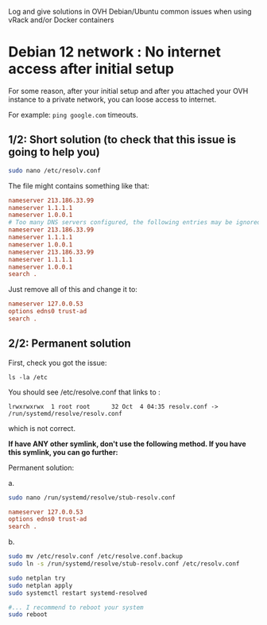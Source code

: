 
Log and give solutions in OVH Debian/Ubuntu common issues when using vRack and/or Docker containers

# Debian 12 network : No internet access after initial setup

For some reason, after your initial setup and after you attached your OVH instance to a private network, you can loose access to internet.

For example: `ping google.com` timeouts.

## 1/2: Short solution (to check that this issue is going to help you)

```bash
sudo nano /etc/resolv.conf
```

The file might contains something like that: 

```conf
nameserver 213.186.33.99
nameserver 1.1.1.1
nameserver 1.0.0.1
# Too many DNS servers configured, the following entries may be ignored.
nameserver 213.186.33.99
nameserver 1.1.1.1
nameserver 1.0.0.1
nameserver 213.186.33.99
nameserver 1.1.1.1
nameserver 1.0.0.1
search .
```

Just remove all of this and change it to:
```conf
nameserver 127.0.0.53
options edns0 trust-ad
search .
```

## 2/2: Permanent solution 

First, check you got the issue:
```
ls -la /etc
```

You should see /etc/resolve.conf that links to :
```
lrwxrwxrwx  1 root root      32 Oct  4 04:35 resolv.conf -> /run/systemd/resolve/resolv.conf
```
which is not correct.

**If have ANY other symlink, don't use the following method. If you have this symlink, you can go further:**

Permanent solution:

a.
```bash
sudo nano /run/systemd/resolve/stub-resolv.conf
```
```conf
nameserver 127.0.0.53
options edns0 trust-ad
search .
```

b.
```bash
sudo mv /etc/resolv.conf /etc/resolve.conf.backup
sudo ln -s /run/systemd/resolve/stub-resolv.conf /etc/resolv.conf

sudo netplan try
sudo netplan apply
sudo systemctl restart systemd-resolved

#... I recommend to reboot your system
sudo reboot
```
